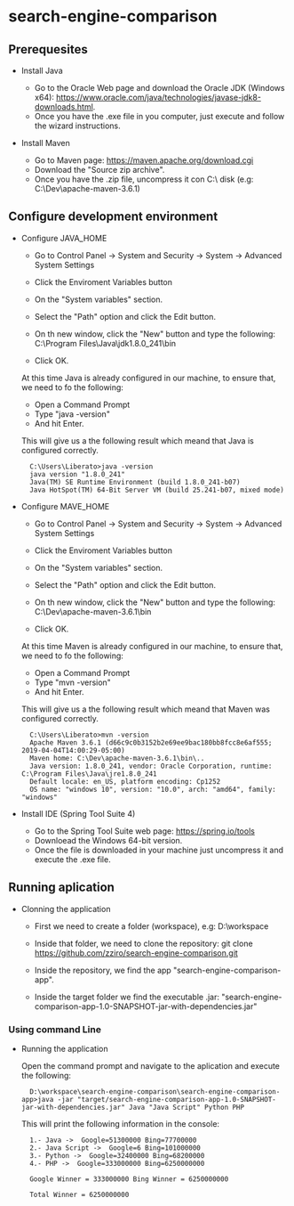 # search-engine-comparison





## Prerequesites

* Install Java
	- Go to the Oracle Web page and download the Oracle JDK (Windows x64): https://www.oracle.com/java/technologies/javase-jdk8-downloads.html.
	- Once you have the .exe file in you computer, just execute and follow the wizard instructions.

* Install Maven 
	- Go to Maven page: https://maven.apache.org/download.cgi
	- Download the "Source zip archive".
	- Once you have the .zip file, uncompress it con C:\ disk (e.g: C:\Dev\apache-maven-3.6.1)	

## Configure development environment
* Configure JAVA_HOME 
	- Go to Control Panel -> System and Security -> System -> Advanced System Settings
	- Click the Enviroment Variables button
	- On the "System variables" section.
	- Select the "Path" option and click the Edit button.
	- On th new window, click the "New" button and type the following:
		C:\Program Files\Java\jdk1.8.0_241\bin
		
	- Click OK.
	
	At this time Java is already configured in our machine, to ensure that, we need to fo the following:
	- Open a Command Prompt
	- Type "java -version"
	- And hit Enter.

	This will give us a the following result which meand that Java is configured correctly.

		C:\Users\Liberato>java -version
		java version "1.8.0_241"
		Java(TM) SE Runtime Environment (build 1.8.0_241-b07)
		Java HotSpot(TM) 64-Bit Server VM (build 25.241-b07, mixed mode)

* Configure MAVE_HOME 
	- Go to Control Panel -> System and Security -> System -> Advanced System Settings
	- Click the Enviroment Variables button
	- On the "System variables" section.
	- Select the "Path" option and click the Edit button.
	- On th new window, click the "New" button and type the following:
		C:\Dev\apache-maven-3.6.1\bin
		
	- Click OK.
	
	At this time Maven is already configured in our machine, to ensure that, we need to fo the following:
	- Open a Command Prompt
	- Type "mvn -version"
	- And hit Enter.

	This will give us a the following result which meand that Maven was configured correctly.

		C:\Users\Liberato>mvn -version
		Apache Maven 3.6.1 (d66c9c0b3152b2e69ee9bac180bb8fcc8e6af555; 2019-04-04T14:00:29-05:00)
		Maven home: C:\Dev\apache-maven-3.6.1\bin\..
		Java version: 1.8.0_241, vendor: Oracle Corporation, runtime: C:\Program Files\Java\jre1.8.0_241
		Default locale: en_US, platform encoding: Cp1252
		OS name: "windows 10", version: "10.0", arch: "amd64", family: "windows"
	 
* Install IDE (Spring Tool Suite 4)
	- Go to the Spring Tool Suite web page: https://spring.io/tools
	- Downloead the Windows 64-bit version.
	- Once the file is downloaded in your machine just uncompress it  and execute the .exe file.


## Running aplication
* Clonning the application
    - First we need to create a folder (workspace), e.g: D:\workspace
	- Inside that folder, we need to clone the repository:
		git clone https://github.com/zziro/search-engine-comparison.git
	
	- Inside the repository, we find the app "search-engine-comparison-app".
	- Inside the target folder we find the executable .jar: "search-engine-comparison-app-1.0-SNAPSHOT-jar-with-dependencies.jar"	

### Using command Line
* Running the application

	Open the command prompt and navigate to the aplication and execute the following:
	
		D:\workspace\search-engine-comparison\search-engine-comparison-app>java -jar "target/search-engine-comparison-app-1.0-SNAPSHOT-jar-with-dependencies.jar" Java "Java Script" Python PHP
	
	This will print the following information in the console:
	
		1.- Java ->  Google=51300000 Bing=77700000
		2.- Java Script ->  Google=6 Bing=101000000
		3.- Python ->  Google=32400000 Bing=68200000
		4.- PHP ->  Google=333000000 Bing=6250000000

		Google Winner = 333000000 Bing Winner = 6250000000

		Total Winner = 6250000000	
	




